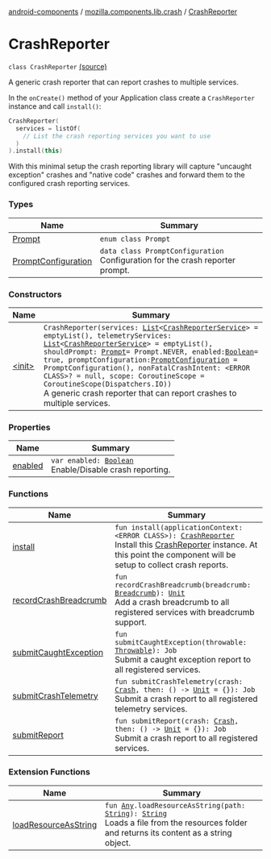 [android-components](../../index.md) / [mozilla.components.lib.crash](../index.md) / [CrashReporter](./index.md)

# CrashReporter

`class CrashReporter` [(source)](https://github.com/mozilla-mobile/android-components/blob/master/components/lib/crash/src/main/java/mozilla/components/lib/crash/CrashReporter.kt#L54)

A generic crash reporter that can report crashes to multiple services.

In the `onCreate()` method of your Application class create a `CrashReporter` instance and call `install()`:

``` Kotlin
CrashReporter(
  services = listOf(
    // List the crash reporting services you want to use
  )
).install(this)
```

With this minimal setup the crash reporting library will capture "uncaught exception" crashes and "native code"
crashes and forward them to the configured crash reporting services.

### Types

| Name | Summary |
|---|---|
| [Prompt](-prompt/index.md) | `enum class Prompt` |
| [PromptConfiguration](-prompt-configuration/index.md) | `data class PromptConfiguration`<br>Configuration for the crash reporter prompt. |

### Constructors

| Name | Summary |
|---|---|
| [&lt;init&gt;](-init-.md) | `CrashReporter(services: `[`List`](https://kotlinlang.org/api/latest/jvm/stdlib/kotlin.collections/-list/index.html)`<`[`CrashReporterService`](../../mozilla.components.lib.crash.service/-crash-reporter-service/index.md)`> = emptyList(), telemetryServices: `[`List`](https://kotlinlang.org/api/latest/jvm/stdlib/kotlin.collections/-list/index.html)`<`[`CrashReporterService`](../../mozilla.components.lib.crash.service/-crash-reporter-service/index.md)`> = emptyList(), shouldPrompt: `[`Prompt`](-prompt/index.md)` = Prompt.NEVER, enabled: `[`Boolean`](https://kotlinlang.org/api/latest/jvm/stdlib/kotlin/-boolean/index.html)` = true, promptConfiguration: `[`PromptConfiguration`](-prompt-configuration/index.md)` = PromptConfiguration(), nonFatalCrashIntent: <ERROR CLASS>? = null, scope: CoroutineScope = CoroutineScope(Dispatchers.IO))`<br>A generic crash reporter that can report crashes to multiple services. |

### Properties

| Name | Summary |
|---|---|
| [enabled](enabled.md) | `var enabled: `[`Boolean`](https://kotlinlang.org/api/latest/jvm/stdlib/kotlin/-boolean/index.html)<br>Enable/Disable crash reporting. |

### Functions

| Name | Summary |
|---|---|
| [install](install.md) | `fun install(applicationContext: <ERROR CLASS>): `[`CrashReporter`](./index.md)<br>Install this [CrashReporter](./index.md) instance. At this point the component will be setup to collect crash reports. |
| [recordCrashBreadcrumb](record-crash-breadcrumb.md) | `fun recordCrashBreadcrumb(breadcrumb: `[`Breadcrumb`](../-breadcrumb/index.md)`): `[`Unit`](https://kotlinlang.org/api/latest/jvm/stdlib/kotlin/-unit/index.html)<br>Add a crash breadcrumb to all registered services with breadcrumb support. |
| [submitCaughtException](submit-caught-exception.md) | `fun submitCaughtException(throwable: `[`Throwable`](https://kotlinlang.org/api/latest/jvm/stdlib/kotlin/-throwable/index.html)`): Job`<br>Submit a caught exception report to all registered services. |
| [submitCrashTelemetry](submit-crash-telemetry.md) | `fun submitCrashTelemetry(crash: `[`Crash`](../-crash/index.md)`, then: () -> `[`Unit`](https://kotlinlang.org/api/latest/jvm/stdlib/kotlin/-unit/index.html)` = {}): Job`<br>Submit a crash report to all registered telemetry services. |
| [submitReport](submit-report.md) | `fun submitReport(crash: `[`Crash`](../-crash/index.md)`, then: () -> `[`Unit`](https://kotlinlang.org/api/latest/jvm/stdlib/kotlin/-unit/index.html)` = {}): Job`<br>Submit a crash report to all registered services. |

### Extension Functions

| Name | Summary |
|---|---|
| [loadResourceAsString](../../mozilla.components.support.test.file/kotlin.-any/load-resource-as-string.md) | `fun `[`Any`](https://kotlinlang.org/api/latest/jvm/stdlib/kotlin/-any/index.html)`.loadResourceAsString(path: `[`String`](https://kotlinlang.org/api/latest/jvm/stdlib/kotlin/-string/index.html)`): `[`String`](https://kotlinlang.org/api/latest/jvm/stdlib/kotlin/-string/index.html)<br>Loads a file from the resources folder and returns its content as a string object. |
